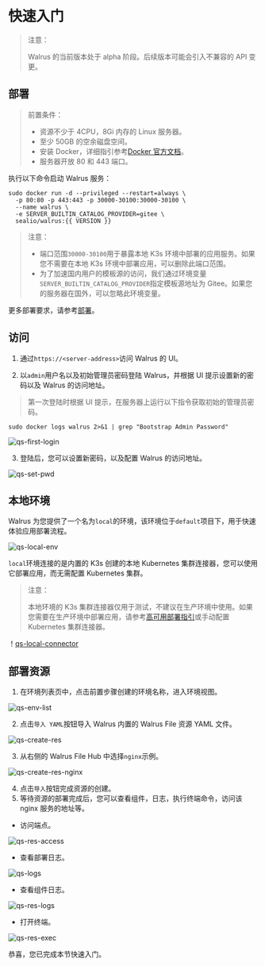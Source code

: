 # 快速入门

> 注意：
>
> Walrus 的当前版本处于 alpha 阶段。后续版本可能会引入不兼容的 API 变更。

## 部署

> 前置条件：
>
> - 资源不少于 4CPU，8Gi 内存的 Linux 服务器。
> - 至少 50GB 的空余磁盘空间。
> - 安装 Docker，详细指引参考[Docker 官方文档](https://docs.docker.com/)。
> - 服务器开放 80 和 443 端口。

执行以下命令启动 Walrus 服务：

```shell
sudo docker run -d --privileged --restart=always \
  -p 80:80 -p 443:443 -p 30000-30100:30000-30100 \
  --name walrus \
  -e SERVER_BUILTIN_CATALOG_PROVIDER=gitee \
  sealio/walrus:{{ VERSION }}
```

> 注意：
>
> - 端口范围`30000-30100`用于暴露本地 K3s 环境中部署的应用服务。如果您不需要在本地 K3s 环境中部署应用，可以删除此端口范围。
> - 为了加速国内用户的模板源的访问，我们通过环境变量`SERVER_BUILTIN_CATALOG_PROVIDER`指定模板源地址为 Gitee。如果您的服务器在国外，可以忽略此环境变量。

更多部署要求，请参考[部署](/deploy/standalone)。

## 访问

1. 通过`https://<server-address>`访问 Walrus 的 UI。

2. 以`admin`用户名以及初始管理员密码登陆 Walrus，并根据 UI 提示设置新的密码以及 Walrus 的访问地址。

> 第一次登陆时根据 UI 提示，在服务器上运行以下指令获取初始的管理员密码。

```shell
sudo docker logs walrus 2>&1 | grep "Bootstrap Admin Password"
```

![qs-first-login](/img/v0.5.0/quickstart/qs-first-login.png)

3. 登陆后，您可以设置新密码，以及配置 Walrus 的访问地址。

![qs-set-pwd](/img/v0.5.0/quickstart/qs-set-pwd.png)

## 本地环境

Walrus 为您提供了一个名为`local`的环境，该环境位于`default`项目下，用于快速体验应用部署流程。

![qs-local-env](/img/v0.5.0/quickstart/qs-local-env.png)

`local`环境连接的是内置的 K3s 创建的本地 Kubernetes 集群连接器，您可以使用它部署应用，而无需配置 Kubernetes 集群。

> 注意：
>
> 本地环境的 K3s 集群连接器仅用于测试，不建议在生产环境中使用。如果您需要在生产环境中部署应用，请参考[高可用部署指引](deploy/replication)或手动配置 Kubernetes 集群连接器。

！[qs-local-connector](/img/v0.5.0/quickstart/qs-local-connector.png)

## 部署资源

1. 在环境列表页中，点击前置步骤创建的环境名称，进入环境视图。

![qs-env-list](/img/v0.5.0/quickstart/qs-env-list.png)

2. 点击`导入 YAML`按钮导入 Walrus 内置的 Walrus File 资源 YAML 文件。

![qs-create-res](/img/v0.5.0/quickstart/qs-create-res.png)

3. 从右侧的 Walrus File Hub 中选择`nginx`示例。

![qs-create-res-nginx](/img/v0.5.0/quickstart/qs-create-res-nginx.png)

4. 点击`导入`按钮完成资源的创建。
5. 等待资源的部署完成后，您可以查看组件，日志，执行终端命令，访问该 nginx 服务的地址等。

- 访问端点。

![qs-res-access](/img/v0.5.0/quickstart/qs-res-access.png)

- 查看部署日志。

![qs-logs](/img/v0.5.0/quickstart/qs-logs.png)

- 查看组件日志。

![qs-res-logs](/img/v0.5.0/quickstart/qs-res-logs.png)

- 打开终端。

![qs-res-exec](/img/v0.5.0/quickstart/qs-res-exec.png)

恭喜，您已完成本节快速入门。
